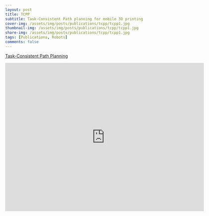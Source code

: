 ```yaml
---
layout: post
title: TCPP
subtitle: Task-Consistent Path planning for mobile 3D printing
cover-img: /assets/img/posts/publications/tcpp/tcpp1.jpg
thumbnail-img: /assets/img/posts/publications/tcpp/tcpp1.jpg
share-img: /assets/img/posts/publications/tcpp/tcpp1.jpg
tags: [Publications, Robots]
comments: false
---
```



[Task-Consistent Path Planning](https://www.researchgate.net/publication/353924035_Task-Consistent_Path_Planning_for_Mobile_3D_Printing)


<iframe width="640" height="480" src="https://www.youtube.com/embed/guyZEsBgakE" title="YouTube video player" frameborder="0" allow="accelerometer; autoplay; clipboard-write; encrypted-media; gyroscope; picture-in-picture" allowfullscreen></iframe>

<img src="/assets/img/posts/publications/tcpp/tcpp3.jpg" alt="">